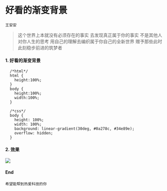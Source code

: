# 好看的渐变背景

` 王安安 `

> 这个世界上本就没有必须存在的事实 去发现真正属于你的事实 不是其他人对你人生的思考 用自己的理解去编织属于你自己的全新世界 赠予那些此时此刻稳步前进的筑梦者

#### 1. 好看的渐变背景

```
  /*html*/
  html {
    height:100%;
  }
  body {
    height:100%;
    width:100%;
  }

  /*css*/
  body {
    height: 100%;
    width: 100%;
    background: linear-gradient(30deg, #0a278c, #34e89e);
    overflow: hidden;
  }

```

#### 2. 效果
  ![](http://ooi407n8x.bkt.clouddn.com/antuotuo/css/backgrond.png)


#### End

`希望能帮到热爱科技的你`
